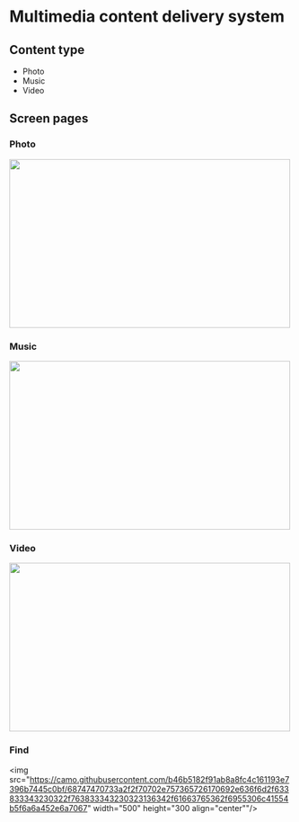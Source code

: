 # Multimedia content delivery system

## Content type
- Photo
- Music
- Video

## Screen pages

### Photo
<img src="https://camo.githubusercontent.com/6c679b0e4b539a648c544aa10ae14a2a6fc7beaa/68747470733a2f2f70702e757365726170692e636f6d2f633833343230322f763833343230323136342f61663763372f3272484b304164506368672e6a7067" width="500" height="300" align="center"/>

### Music
<img src="https://camo.githubusercontent.com/a5bf6bf0009783a1d32af126878990afbb326c59/68747470733a2f2f70702e757365726170692e636f6d2f633833343230322f763833343230323136342f61663764342f6e33754b454178434951552e6a7067" width="500" height="300" align="center"/>

### Video
<img src="https://camo.githubusercontent.com/eb14c9dbd0bda0025e16c4e325ad762f98cd383b/68747470733a2f2f70702e757365726170692e636f6d2f633833343230322f763833343230323136342f61663764642f674d445f484364726f77452e6a7067" width="500" height="300" align="center"/>

### Find
<img src="https://camo.githubusercontent.com/b46b5182f91ab8a8fc4c161193e7396b7445c0bf/68747470733a2f2f70702e757365726170692e636f6d2f633833343230322f763833343230323136342f61663765362f6955306c41554b5f6a6a452e6a7067" width="500" height="300 align="center""/>